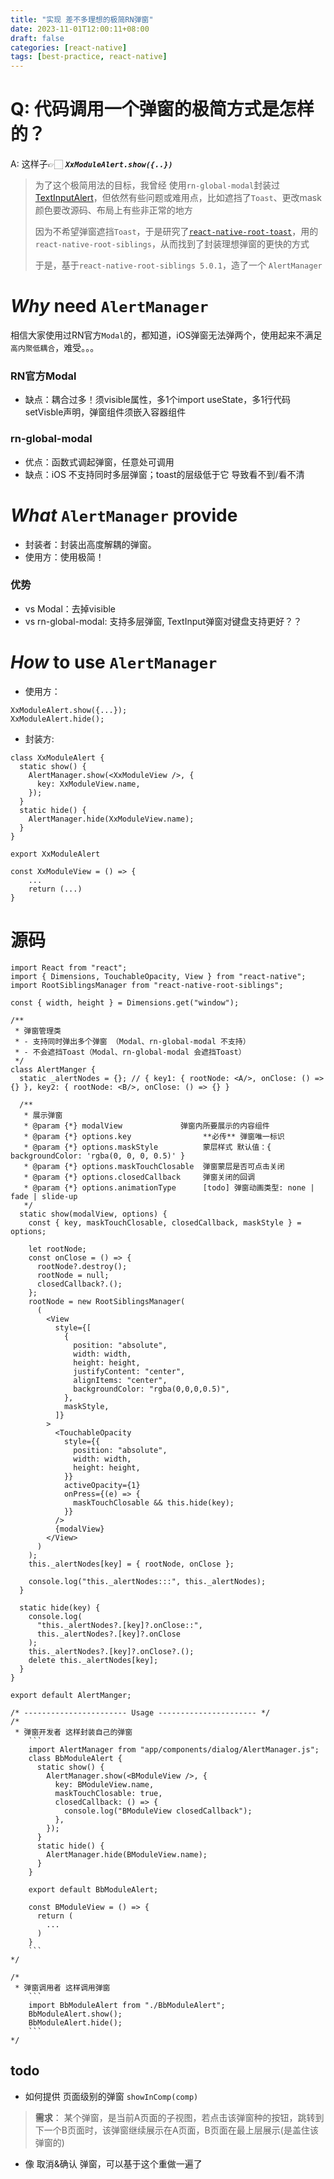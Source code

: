 ```yaml
---
title: "实现 差不多理想的极简RN弹窗"
date: 2023-11-01T12:00:11+08:00
draft: false
categories: [react-native]
tags: [best-practice, react-native]
---
```



# Q: 代码调用一个弹窗的极简方式是怎样的？

A: 这样子👉🏻 ***`XxModuleAlert.show({..})`***


> 为了这个极简用法的目标，我曾经 使用`rn-global-modal`封装过[TextInputAlert](../textinput-alert/)，但依然有些问题或难用点，比如遮挡了`Toast`、更改mask颜色要改源码、布局上有些非正常的地方
>
>因为不希望弹窗遮挡`Toast`，于是研究了[`react-native-root-toast`](https://github.com/magicismight/react-native-root-toast)，用的`react-native-root-siblings`，从而找到了封装理想弹窗的更快的方式
>
>于是，基于`react-native-root-siblings 5.0.1`，造了一个 `AlertManager`


# ***Why*** need `AlertManager`

相信大家使用过RN官方`Modal`的，都知道，iOS弹窗无法弹两个，使用起来不满足`高内聚低耦合`，难受。。。

### RN官方Modal
- 缺点：耦合过多！须visible属性，多1个import useState，多1行代码setVisble声明，弹窗组件须嵌入容器组件

### rn-global-modal
- 优点：函数式调起弹窗，任意处可调用
- 缺点：iOS 不支持同时多层弹窗；toast的层级低于它 导致看不到/看不清


# ***What*** `AlertManager` provide
- 封装者：封装出高度解耦的弹窗。
- 使用方：使用极简！

### 优势
- vs Modal：去掉visible
- vs rn-global-modal: 支持多层弹窗, TextInput弹窗对键盘支持更好？？


# ***How*** to use `AlertManager`

- 使用方：
```
XxModuleAlert.show({...});
XxModuleAlert.hide();
```

- 封装方: 
```
class XxModuleAlert {
  static show() {
    AlertManager.show(<XxModuleView />, {
      key: XxModuleView.name,
    });
  }
  static hide() {
    AlertManager.hide(XxModuleView.name);
  }
}

export XxModuleAlert

const XxModuleView = () => {
	...
	return (...)
}
```


# 源码

```
import React from "react";
import { Dimensions, TouchableOpacity, View } from "react-native";
import RootSiblingsManager from "react-native-root-siblings";

const { width, height } = Dimensions.get("window");

/**
 * 弹窗管理类
 * - 支持同时弹出多个弹窗 （Modal、rn-global-modal 不支持）
 * - 不会遮挡Toast（Modal、rn-global-modal 会遮挡Toast）
 */
class AlertManger {
  static _alertNodes = {}; // { key1: { rootNode: <A/>, onClose: () => {} }, key2: { rootNode: <B/>, onClose: () => {} }

  /**
   * 展示弹窗
   * @param {*} modalView             弹窗内所要展示的内容组件
   * @param {*} options.key                **必传** 弹窗唯一标识
   * @param {*} options.maskStyle          蒙层样式 默认值：{ backgroundColor: 'rgba(0, 0, 0, 0.5)' }
   * @param {*} options.maskTouchClosable  弹窗蒙层是否可点击关闭
   * @param {*} options.closedCallback     弹窗关闭的回调
   * @param {*} options.animationType      [todo] 弹窗动画类型: none | fade | slide-up
   */
  static show(modalView, options) {
    const { key, maskTouchClosable, closedCallback, maskStyle } = options;

    let rootNode;
    const onClose = () => {
      rootNode?.destroy();
      rootNode = null;
      closedCallback?.();
    };
    rootNode = new RootSiblingsManager(
      (
        <View
          style={[
            {
              position: "absolute",
              width: width,
              height: height,
              justifyContent: "center",
              alignItems: "center",
              backgroundColor: "rgba(0,0,0,0.5)",
            },
            maskStyle,
          ]}
        >
          <TouchableOpacity
            style={{
              position: "absolute",
              width: width,
              height: height,
            }}
            activeOpacity={1}
            onPress={(e) => {
              maskTouchClosable && this.hide(key);
            }}
          />
          {modalView}
        </View>
      )
    );
    this._alertNodes[key] = { rootNode, onClose };

    console.log("this._alertNodes:::", this._alertNodes);
  }

  static hide(key) {
    console.log(
      "this._alertNodes?.[key]?.onClose::",
      this._alertNodes?.[key]?.onClose
    );
    this._alertNodes?.[key]?.onClose?.();
    delete this._alertNodes[key];
  }
}

export default AlertManger;

/* ----------------------- Usage ---------------------- */
/*
 * 弹窗开发者 这样封装自己的弹窗
	```
	import AlertManager from "app/components/dialog/AlertManager.js";
	class BbModuleAlert {
	  static show() {
	    AlertManager.show(<BModuleView />, {
	      key: BModuleView.name,
	      maskTouchClosable: true,
	      closedCallback: () => {
	        console.log("BModuleView closedCallback");
	      },
	    });
	  }
	  static hide() {
	    AlertManager.hide(BModuleView.name);
	  }
	}

	export default BbModuleAlert;

	const BModuleView = () => {
	  return (
	    ...
	  )
	}
	```
*/

/*
 * 弹窗调用者 这样调用弹窗
	```
	import BbModuleAlert from "./BbModuleAlert";
	BbModuleAlert.show();
	BbModuleAlert.hide();
	```
*/

```


## todo
- 如何提供 页面级别的弹窗 `showInComp(comp)`
> **需求**：
> 某个弹窗，是当前A页面的子视图，若点击该弹窗种的按钮，跳转到下一个B页面时，该弹窗继续展示在A页面，B页面在最上层展示(是盖住该弹窗的)

- 像 取消&确认 弹窗，可以基于这个重做一遍了


